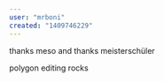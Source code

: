 ```yaml
---
user: "mrboni"
created: "1409746229"
---
```


thanks meso and thanks meisterschüler

polygon editing rocks
